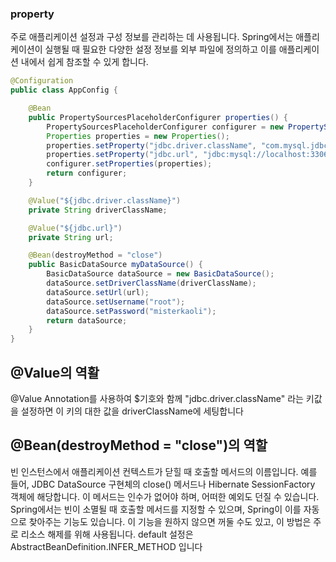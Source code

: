 ### property 
주로 애플리케이션 설정과 구성 정보를 관리하는 데 사용됩니다.
Spring에서는 애플리케이션이 실행될 때 필요한 다양한 설정 정보를 외부 파일에 정의하고 이를 애플리케이션 내에서 쉽게 참조할 수 있게 합니다.


```java
@Configuration
public class AppConfig {

    @Bean
    public PropertySourcesPlaceholderConfigurer properties() {
        PropertySourcesPlaceholderConfigurer configurer = new PropertySourcesPlaceholderConfigurer();
        Properties properties = new Properties();
        properties.setProperty("jdbc.driver.className", "com.mysql.jdbc.Driver");
        properties.setProperty("jdbc.url", "jdbc:mysql://localhost:3306/mydb");
        configurer.setProperties(properties);
        return configurer;
    }

    @Value("${jdbc.driver.className}")
    private String driverClassName;

    @Value("${jdbc.url}")
    private String url;

    @Bean(destroyMethod = "close")
    public BasicDataSource myDataSource() {
        BasicDataSource dataSource = new BasicDataSource();
        dataSource.setDriverClassName(driverClassName);
        dataSource.setUrl(url);
        dataSource.setUsername("root");
        dataSource.setPassword("misterkaoli");
        return dataSource;
    }
}
```
## @Value의 역활  
@Value Annotation를 사용하여 $기호와 함께 "jdbc.driver.className" 라는 키값을 설정하면 이 키의 대한 값을 driverClassName에 세팅합니다  

## @Bean(destroyMethod = "close")의 역할
빈 인스턴스에서 애플리케이션 컨텍스트가 닫힐 때 호출할 메서드의 이름입니다. 예를 들어, JDBC DataSource 구현체의 close() 메서드나 Hibernate SessionFactory 객체에 해당합니다. 이 메서드는 인수가 없어야 하며, 어떠한 예외도 던질 수 있습니다.
Spring에서는 빈이 소멸될 때 호출할 메서드를 지정할 수 있으며, Spring이 이를 자동으로 찾아주는 기능도 있습니다. 이 기능을 원하지 않으면 꺼둘 수도 있고, 이 방법은 주로 리소스 해제를 위해 사용됩니다.
default 설정은 AbstractBeanDefinition.INFER_METHOD 입니다
